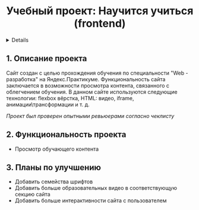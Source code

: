 <h1 align="center">Учебный проект: Научится учиться (frontend)</h1>

<a name="summary">
  <details>
    <summary>Оглавление</summary>
    <ol>
      <li><a href="#project-description">Описание проекта</a></li>
      <li><a href="#project-installation">Эксплуатация проекта</a></li>
      <li><a href="#project-functionality">Функциональность проекта</a></li>
      <li><a href="#project-enhancement">Планы по улучшению</a></li>
    </ol>
  </details>
</a>

<a name="project-description"><h2>1. Описание проекта</h2></a>
Сайт создан с целью прохождения обучения по специальности "Web - разработка" на Яндекс.Практикуме.  Функциональность сайта заключается в возможности просмотра контента, связанного с облегчением обучения. В данном сайте используются следующие технологии: flexbox вёрстка, HTML: видео, iframe, анимации\трансформации и т. д. 

<i>Проект был проверен опытными ревьюерами согласно чеклисту</i>

<a name="functionality"><h2>2. Функциональность проекта</h2></a>

- Просмотр обучающего контента

<a name="enhancement"><h2>3. Планы по улучшению</h2></a>

- Добавить семейства шрифтов
- Добавить больше образовательных видео в соответствующую секцию сайта
- Добавить больше интерактивности сайта с пользователем
